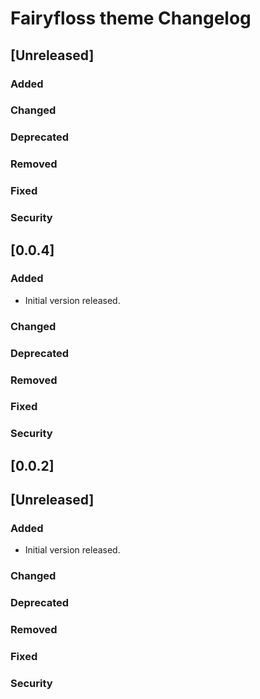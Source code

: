 <!-- Keep a Changelog guide -> https://keepachangelog.com -->

# Fairyfloss theme Changelog

## [Unreleased]
### Added

### Changed

### Deprecated

### Removed

### Fixed

### Security

## [0.0.4]
### Added
- Initial version released.

### Changed

### Deprecated

### Removed

### Fixed

### Security

## [0.0.2]

## [Unreleased]
### Added
- Initial version released.

### Changed

### Deprecated

### Removed

### Fixed

### Security